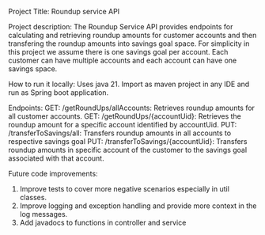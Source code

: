 Project Title: Roundup service API

Project description: The Roundup Service API provides endpoints for calculating and retrieving roundup amounts for customer accounts and then transfering the roundup amounts into savings goal space.
For simplicity in this project we assume there is one savings goal per account. Each customer can have multiple accounts and each account can have one savings space.

How to run it locally:
Uses java 21.
Import as maven project in any IDE and run as Spring boot application.

Endpoints:
GET: /getRoundUps/allAccounts: Retrieves roundup amounts for all customer accounts.
GET: /getRoundUps/{accountUid}: Retrieves the roundup amount for a specific account identified by accountUid.
PUT: /transferToSavings/all: Transfers roundup amounts in all accounts to respective savings goal
PUT: /transferToSavings/{accountUid}: Transfers roundup amounts in specific account of the customer to the savings goal associated with that account.

Future code improvements:
1. Improve tests to cover more negative scenarios especially in util classes.
2. Improve logging and exception handling and provide more context in the log messages.
3. Add javadocs to functions in controller and service

